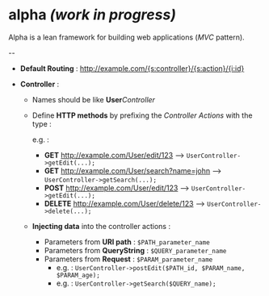 # alpha *(work in progress)*

Alpha is a lean framework for building web applications (*MVC* pattern).

--

* **Default Routing** : http://example.com/{s:controller}/{s:action}/{i:id}

* **Controller** :
  * Names should be like **User***Controller*
  
  * Define **HTTP methods** by prefixing the *Controller* *Actions* with the type :
  
    e.g. :

    * **GET**  http://example.com/User/edit/123 --> ```UserController->getEdit(...);```
    * **GET**  http://example.com/User/search?name=john --> ```UserController->getSearch(...);```
    * **POST** http://example.com/User/edit/123 --> ```UserController->getEdit(...);```
    * **DELETE** http://example.com/User/delete/123 --> ```UserController->delete(...);```

  * **Injecting data** into the controller actions :
  
    * Parameters from **URI path** : ```$PATH_parameter_name```
    * Parameters from **QueryString** : ```$QUERY_parameter_name```
    * Parameters from **Request** : ```$PARAM_parameter_name```
      * e.g. : ```UserController->postEdit($PATH_id, $PARAM_name, $PARAM_age);```
      * e.g. : ```UserController->getSearch($QUERY_name);```

